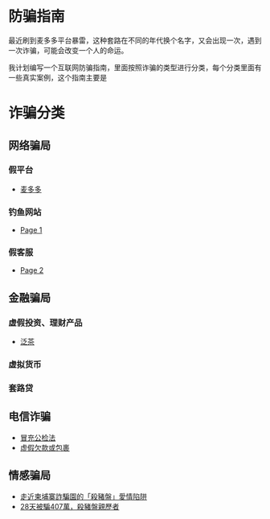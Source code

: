# 防骗指南
最近刷到麦多多平台暴雷，这种套路在不同的年代换个名字，又会出现一次，遇到一次诈骗，可能会改变一个人的命运。

我计划编写一个互联网防骗指南，里面按照诈骗的类型进行分类，每个分类里面有一些真实案例，这个指南主要是


# 诈骗分类
## 网络骗局

### 假平台
  * [麦多多](wang-luo-pian-ju/jia-ping-tai/mai-duo-duo.md)
### 钓鱼网站
  * [Page 1](wang-luo-pian-ju/diao-yu-wang-zhan/page-1.md)
### 假客服
  * [Page 2](wang-luo-pian-ju/jia-ke-fu/page-2.md)

## 金融骗局

### 虚假投资、理财产品
  * [泛茶](jin-rong-pian-ju/xu-jia-tou-zi-li-cai-chan-pin/fan-cha.md)
### 虚拟货币
### 套路贷

## 电信诈骗

* [冒充公检法](dian-xin-zha-pian/mao-chong-gong-jian-fa.md)
* [虚假欠款或包裹](dian-xin-zha-pian/xu-jia-qian-kuan-huo-bao-guo.md)

## 情感骗局

* [走近柬埔寨詐騙園的「殺豬盤」愛情陷阱](qing-gan-pian-ju/zou-jin-jian-pu-zhai-zha-pian-yuan-de-sha-zhu-pan-ai-qing-xian-jing.md)
* [28天被騙407萬，殺豬盤親歷者](qing-gan-pian-ju/28-tian-bei-pian-407-wan-sha-zhu-pan-qin-li-zhe.md)
